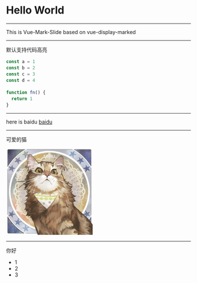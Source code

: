 <!-- color: red; -->
<!-- style: font-weight: bold; background: #efefef;  -->

# Hello World

----
<!-- color: #000; -->

This is Vue-Mark-Slide based on vue-display-marked

----

默认支持代码高亮

```js
const a = 1
const b = 2
const c = 3
const d = 4

function fn() {
  return 1
}
```

<style>
  pre[class*="language-"] {
    font-size: 30px;
    border-radius: 5px;
  }
</style>

----

here is baidu [baidu](https://www.baidu.com)

----

可爱的猫

![img](./assets/test.png)

----

你好
- 1
- 2
- 3
